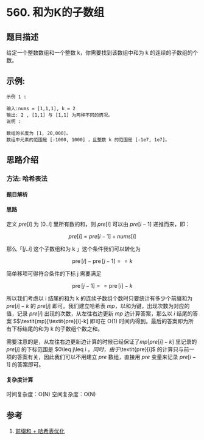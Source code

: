 #  560. 和为K的子数组

## 题目描述

   给定一个整数数组和一个整数 k，你需要找到该数组中和为 k 的连续的子数组的个数。

## 示例:

    示例 1 :

    输入:nums = [1,1,1], k = 2
    输出: 2 , [1,1] 与 [1,1] 为两种不同的情况。
    说明 :

    数组的长度为 [1, 20,000]。
    数组中元素的范围是 [-1000, 1000] ，且整数 k 的范围是 [-1e7, 1e7]。

## 思路介绍

### 方法: 哈希表法

#### 题目解析

#### 思路

定义 $\textit{pre}[i]$ 为 $[0..i]$ 里所有数的和，则 $\textit{pre}[i]$ 可以由 $\textit{pre}[i-1]$ 递推而来，即：

$$p r e[i]=p r e[i-1]+n u m s[i]$$

那么「$[j..i]$ 这个子数组和为 k 」这个条件我们可以转化为
   
$$\operatorname{pre}[i]-\operatorname{pre}[j-1]==k$$

简单移项可得符合条件的下标 j 需要满足

$$\operatorname{pre}[j-1]==\operatorname{pre}[i]-k$$

所以我们考虑以 i 结尾的和为 k 的连续子数组个数时只要统计有多少个前缀和为 $\textit{pre}[i]-k$ 的 $\textit{pre}[j]$ 即可。我们建立哈希表 $\textit{mp}$，以和为键，出现次数为对应的值，记录 $\textit{pre}[i]$ 出现的次数，从左往右边更新 $\textit{mp}$ 边计算答案，那么以 $i$ 结尾的答案 $$\textit{mp}[\textit{pre}[i]-k] 即可在 O(1) 时间内得到。最后的答案即为所有下标结尾的和为 k 的子数组个数之和。

需要注意的是，从左往右边更新边计算的时候已经保证了$\textit{mp}[\textit{pre}[i]-k]$ 里记录的 $\textit{pre}[j]$ 的下标范围是 $0\leq j\leq i $。同时，由于$\textit{pre}[i]$ 的计算只与前一项的答案有关，因此我们可以不用建立 $\textit{pre}$ 数组，直接用 $\textit{pre}$ 变量来记录 $pre[i-1]$ 的答案即可。


#### 复杂度计算

时间复杂度：O(N)
空间复杂度：O(N)

## 参考

1. [前缀和 + 哈希表优化](https://leetcode-cn.com/problems/subarray-sum-equals-k/solution/he-wei-kde-zi-shu-zu-by-leetcode-solution/)
